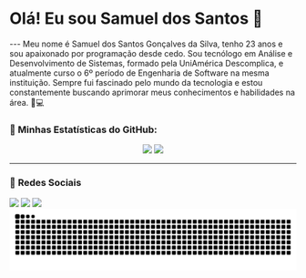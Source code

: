 <h1>Olá! Eu sou Samuel dos Santos 👋</h1>
---
Meu nome é Samuel dos Santos Gonçalves da Silva, tenho 23 anos e sou apaixonado por programação desde cedo. Sou tecnólogo em Análise e Desenvolvimento de Sistemas, formado pela UniAmérica Descomplica, e atualmente curso o 6º período de Engenharia de Software na mesma instituição. Sempre fui fascinado pelo mundo da tecnologia e estou constantemente buscando aprimorar meus conhecimentos e habilidades na área. 🚀💻

### 🚀 Minhas Estatísticas do GitHub:

<p align="center">
  <img 
    width="49%" 
    src="https://github-readme-stats.vercel.app/api?username=SamGoncalves&show_icons=true&theme=dark" 
  />
  <img 
    width="49%" 
    src="https://github-readme-stats.vercel.app/api/top-langs/?username=SamGoncalves&layout=compact&theme=dark" 
  />
</p>


---

### 📌 **Redes Sociais**
<div>
   <a href="https://discord.com/mclovin7581" target="_blank"><img src="https://img.shields.io/badge/Discord-7289DA?style=for-the-badge&logo=discord&logoColor=white"></a> 
  <a href = "mailto:samuelsantos2021@protonmail.com"><img src="https://img.shields.io/badge/ProtonMail-8B89CC?style=for-the-badge&logo=protonmail&logoColor=white" target="_blank"></a>
  <a href="https://www.linkedin.com/in/samuel-dos-santos-3a2040241/" target="_blank"><img src="https://img.shields.io/badge/-LinkedIn-%230077B5?style=for-the-badge&logo=linkedin&logoColor=white" target="_blank"></a> 
</div>

<picture>
  <source media="(prefers-color-scheme: dark)" srcset="https://raw.githubusercontent.com/SamGoncalves/SamGoncalves/output/github-contribution-grid-snake-dark.svg">
  <source media="(prefers-color-scheme: light)" srcset="https://raw.githubusercontent.com/SamGoncalves/SamGoncalves/output/github-contribution-grid-snake-dark.svg">
  <img align="center" alt="github contribution grid snake animation" src="https://raw.githubusercontent.com/SamGoncalves/SamGoncalves/output/github-contribution-grid-snake.svg">
</picture>
